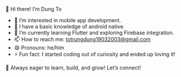 👋 Hi there! I’m Dung To

- 👀 I’m interested in mobile app development.
- 🌱 I have a basic knowledge of android native.
- 🌱 I’m currently learning Flutter and exploring Firebase integration.
- 📫 How to reach me: totrungdung19032003@gmail.com
- 😄 Pronouns: he/him
- ⚡ Fun fact: I started coding out of curiosity and ended up loving it!

🚀 Always eager to learn, build, and grow! Let’s connect!


<!---
dungtoAdr/dungtoAdr is a ✨ special ✨ repository because its `README.md` (this file) appears on your GitHub profile.
You can click the Preview link to take a look at your changes.
--->
